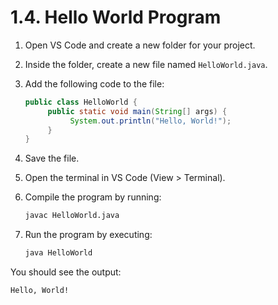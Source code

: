 # 1.4. Hello World Program

1. Open VS Code and create a new folder for your project.
2. Inside the folder, create a new file named `HelloWorld.java`.
3. Add the following code to the file:

   ```java
   public class HelloWorld {
        public static void main(String[] args) {
             System.out.println("Hello, World!");
        }
   }
   ```

4. Save the file.
5. Open the terminal in VS Code (View > Terminal).
6. Compile the program by running:
   ```bash
   javac HelloWorld.java
   ```
7. Run the program by executing:
   ```bash
   java HelloWorld
   ```

You should see the output:

```
Hello, World!
```
